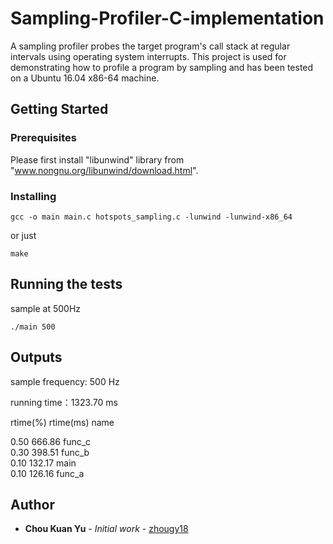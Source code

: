 # Sampling-Profiler-C-implementation
A sampling profiler probes the target program's call stack at regular intervals using operating system interrupts.
This project is used for demonstrating how to profile a program by sampling and has been tested on a Ubuntu 16.04 x86-64 machine.
## Getting Started
### Prerequisites
Please first install "libunwind" library from "www.nongnu.org/libunwind/download.html".
### Installing
```
gcc -o main main.c hotspots_sampling.c -lunwind -lunwind-x86_64
```
 or just
```
make
```
## Running the tests
sample at 500Hz
```
./main 500
```
## Outputs
sample frequency: 500 Hz

running time：1323.70 ms

rtime(%)	 rtime(ms)	 name

  0.50  	    666.86    	 func_c  
  0.30  	    398.51    	 func_b  
  0.10  	    132.17    	 main  
  0.10  	    126.16  	   func_a
  ## Author

* **Chou Kuan Yu** - *Initial work* - [zhougy18](https://github.com/zhougy18)
